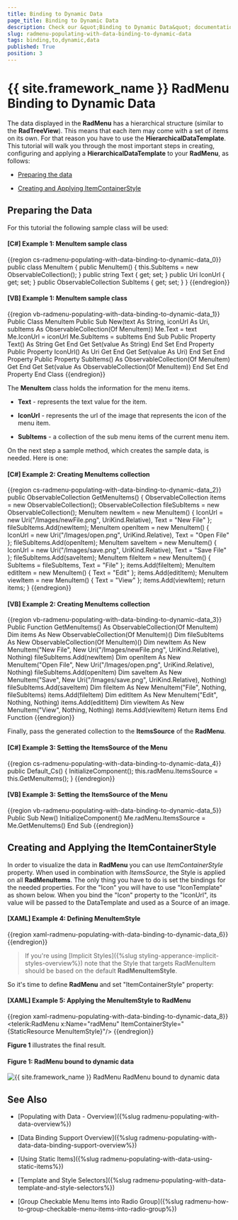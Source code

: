 ```yaml
---
title: Binding to Dynamic Data
page_title: Binding to Dynamic Data
description: Check our &quot;Binding to Dynamic Data&quot; documentation article for the RadMenu {{ site.framework_name }} control.
slug: radmenu-populating-with-data-binding-to-dynamic-data
tags: binding,to,dynamic,data
published: True
position: 3
---
```


# {{ site.framework_name }} RadMenu Binding to Dynamic Data

The data displayed in the __RadMenu__ has a hierarchical structure (similar to the __RadTreeView__). This means that each item may come with a set of items on its own. For that reason you have to use the __HierarchicalDataTemplate__. This tutorial will walk you through the most important steps in creating, configuring and applying a __HierarchicalDataTemplate__ to your __RadMenu__, as follows:      

* [Preparing the data](#preparing-the-data)

* [Creating and Applying ItemContainerStyle](#creating-and-applying-the-itemcontainerstyle)

## Preparing the Data

For this tutorial the following sample class will be used:

#### __[C#] Example 1: MenuItem sample class__

{{region cs-radmenu-populating-with-data-binding-to-dynamic-data_0}}
	public class MenuItem
	{
	    public MenuItem()
	    {
	        this.SubItems = new ObservableCollection<MenuItem>();
	    }
	    public string Text
	    {
	        get;
	        set;
	    }
	    public Uri IconUrl
	    {
	        get;
	        set;
	    }
	    public ObservableCollection<MenuItem> SubItems
	    {
	        get;
	        set;
	    }
	}
{{endregion}}

#### __[VB] Example 1: MenuItem sample class__

{{region vb-radmenu-populating-with-data-binding-to-dynamic-data_1}}
	Public Class MenuItem
	    Public Sub New(text As String, iconUrl As Uri, subItems As ObservableCollection(Of MenuItem))
	        Me.Text = text
	        Me.IconUrl = iconUrl
	        Me.SubItems = subItems
	    End Sub
	    Public Property Text() As String
	        Get
	        End Get
	        Set(value As String)
	        End Set
	    End Property
	    Public Property IconUrl() As Uri
	        Get
	        End Get
	        Set(value As Uri)
	        End Set
	    End Property
	    Public Property SubItems() As ObservableCollection(Of MenuItem)
	        Get
	        End Get
	        Set(value As ObservableCollection(Of MenuItem))
	        End Set
	    End Property
	End Class
{{endregion}}

The __MenuItem__ class holds the information for the menu items.

* __Text__ - represents the text value for the item.

* __IconUrl__ - represents the url of the image that represents the icon of the menu item.

* __SubItems__ - a collection of the sub menu items of the current menu item.

On the next step a sample method, which creates the sample data, is needed. Here is one:

#### __[C#] Example 2: Creating MenuItems collection__

{{region cs-radmenu-populating-with-data-binding-to-dynamic-data_2}}
	public ObservableCollection<MenuItem> GetMenuItems()
	{
	    ObservableCollection<MenuItem> items = new ObservableCollection<MenuItem>();
	    ObservableCollection<MenuItem> fileSubItems = new ObservableCollection<MenuItem>();
	    MenuItem newItem = new MenuItem()
	    {
	        IconUrl = new Uri("/Images/newFile.png", UriKind.Relative),
	        Text = "New File"
	    };
	    fileSubItems.Add(newItem);
	    MenuItem openItem = new MenuItem()
	    {
	        IconUrl = new Uri("/Images/open.png", UriKind.Relative),
	        Text = "Open File"
	    };
	    fileSubItems.Add(openItem);
	    MenuItem saveItem = new MenuItem()
	    {
	        IconUrl = new Uri("/Images/save.png", UriKind.Relative),
	        Text = "Save File"
	    };
	    fileSubItems.Add(saveItem);
	    MenuItem fileItem = new MenuItem()
	    {
	        SubItems = fileSubItems,
	        Text = "File"
	    };
	    items.Add(fileItem);
	    MenuItem editItem = new MenuItem()
	    {
	        Text = "Edit"
	    };
	    items.Add(editItem);
	    MenuItem viewItem = new MenuItem()
	    {
	        Text = "View"
	    };
	    items.Add(viewItem);
	    return items;
	}
{{endregion}}

#### __[VB] Example 2: Creating MenuItems collection__

{{region vb-radmenu-populating-with-data-binding-to-dynamic-data_3}}
	Public Function GetMenuItems() As ObservableCollection(Of MenuItem)
	    Dim items As New ObservableCollection(Of MenuItem)()
	    Dim fileSubItems As New ObservableCollection(Of MenuItem)()
	    Dim newItem As New MenuItem("New File", New Uri("/Images/newFile.png", UriKind.Relative), Nothing)
	    fileSubItems.Add(newItem)
	    Dim openItem As New MenuItem("Open File", New Uri("/Images/open.png", UriKind.Relative), Nothing)
	    fileSubItems.Add(openItem)
	    Dim saveItem As New MenuItem("Save", New Uri("/Images/save.png", UriKind.Relative), Nothing)
	    fileSubItems.Add(saveItem)
	    Dim fileItem As New MenuItem("File", Nothing, fileSubItems)
	    items.Add(fileItem)
	    Dim editItem As New MenuItem("Edit", Nothing, Nothing)
	    items.Add(editItem)
	    Dim viewItem As New MenuItem("View", Nothing, Nothing)
	    items.Add(viewItem)
	    Return items
	End Function
{{endregion}}

Finally, pass the generated collection to the __ItemsSource__ of the __RadMenu__.

#### __[C#] Example 3: Setting the ItemsSource of the Menu__

{{region cs-radmenu-populating-with-data-binding-to-dynamic-data_4}}
	public Default_Cs()
	{
	    InitializeComponent();
	    this.radMenu.ItemsSource = this.GetMenuItems();
	}
{{endregion}}

#### __[VB] Example 3: Setting the ItemsSource of the Menu__

{{region vb-radmenu-populating-with-data-binding-to-dynamic-data_5}}
	Public Sub New()
	    InitializeComponent()
	    Me.radMenu.ItemsSource = Me.GetMenuItems()
	End Sub
{{endregion}}

## Creating and Applying the ItemContainerStyle

In order to visualize the data in __RadMenu__ you can use *ItemContainerStyle* property. When used in combination with *ItemsSource*, the Style is applied on all __RadMenuItems__. The only thing you have to do is set the bindings for the needed properties. For the "Icon" you will have to use "IconTemplate" as shown below. When you bind the "Icon" property to the "IconUrl", its value will be passed to the DataTemplate and used as a Source of an image.        

#### __[XAML] Example 4: Defining MenuItemStyle__

{{region xaml-radmenu-populating-with-data-binding-to-dynamic-data_6}}
	<Style x:Key="MenuItemStyle" TargetType="telerik:RadMenuItem">
	    <Setter Property="Header" Value="{Binding Text}"/>
	    <Setter Property="ItemsSource" Value="{Binding SubItems}"/>
	    <Setter Property="Icon" Value="{Binding IconUrl}" />
	    <Setter Property="IconTemplate" >
	        <Setter.Value>
	            <DataTemplate>
	                <Image Source="{Binding}" Stretch="UniformToFill"/>
	            </DataTemplate>
	        </Setter.Value>
	    </Setter>
	</Style>
{{endregion}}

>If you're using [Implicit Styles]({%slug styling-apperance-implicit-styles-overview%}) note that the Style that targets RadMenuItem should be based on the default __RadMenuItemStyle__.

So it's time to define __RadMenu__ and set "ItemContainerStyle" property:
        
#### __[XAML] Example 5: Applying the MenuItemStyle to RadMenu__

{{region xaml-radmenu-populating-with-data-binding-to-dynamic-data_8}}
	<telerik:RadMenu x:Name="radMenu" ItemContainerStyle="{StaticResource MenuItemStyle}"/>
{{endregion}}

__Figure 1__ illustrates the final result.

#### __Figure 1: RadMenu bound to dynamic data__
![{{ site.framework_name }} RadMenu RadMenu bound to dynamic data](images/RadMenu_Populating_with_Data_Binding_to_Dynamic_Data_02.png)

## See Also

 * [Populating with Data - Overview]({%slug radmenu-populating-with-data-overview%})

 * [Data Binding Support Overview]({%slug radmenu-populating-with-data-data-binding-support-overview%})

 * [Using Static Items]({%slug radmenu-populating-with-data-using-static-items%})

 * [Template and Style Selectors]({%slug radmenu-populating-with-data-template-and-style-selectors%})

 * [Group Checkable Menu Items into Radio Group]({%slug radmenu-how-to-group-checkable-menu-items-into-radio-group%})
